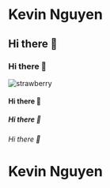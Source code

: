 # Kevin Nguyen

## Hi there 👋
### Hi there 👋
![strawberry](https://user-images.githubusercontent.com/92195852/159234035-52cc37cd-bbb1-4e5b-8594-17bda9a08f26.png)

#### Hi there 👋
##### Hi there 👋
###### Hi there 👋

# Kevin Nguyen
<!--
**Kevincknguyen/Kevincknguyen** is a ✨ _special_ ✨ repository because its `README.md` (this file) appears on your GitHub profile.

Here are some ideas to get you started:

- 🔭 I’m currently working on ...
- 🌱 I’m currently learning ...
- 👯 I’m looking to collaborate on ...
- 🤔 I’m looking for help with ...
- 💬 Ask me about ...
- 📫 How to reach me: ...
- 😄 Pronouns: ...
- ⚡ Fun fact: ...
-->
